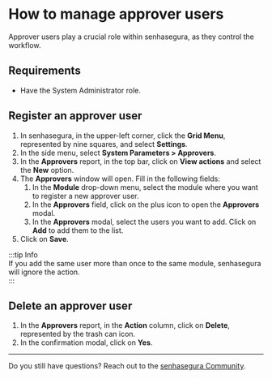 # How to manage approver users 

Approver users play a crucial role within senhasegura, as they control the workflow.

## Requirements

* Have the System Administrator role.

## Register an approver user

1. In senhasegura, in the upper-left corner, click the **Grid Menu**, represented by nine squares, and select **Settings**.  
2. In the side menu, select **System Parameters \> Approvers**.  
3. In the **Approvers** report, in the top bar, click on **View actions** and select the **New** option.  
4. The **Approvers** window will open. Fill in the following fields:  
   1. In the **Module** drop-down menu, select the module where you want to register a new approver user.  
   2. In the **Approvers** field, click on the plus icon to open the **Approvers** modal.  
   3. In the **Approvers** modal, select the users you want to add. Click on **Add** to add them to the list.  
5. Click on **Save**.

:::tip Info  
If you add the same user more than once to the same module, senhasegura will ignore the action.  
:::

## Delete an approver user

1. In the **Approvers** report, in the **Action** column, click on **Delete**, represented by the trash can icon.  
2. In the confirmation modal, click on **Yes**.

---

Do you still have questions? Reach out to the [senhasegura Community](https://community.senhasegura.io/).